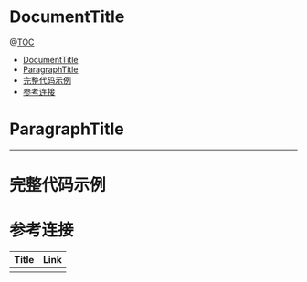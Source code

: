 # DocumentTitle

@[TOC](文章目录)

<!-- TOC -->

- [DocumentTitle](#documenttitle)
- [ParagraphTitle](#paragraphtitle)
- [完整代码示例](#完整代码示例)
- [参考连接](#参考连接)

<!-- /TOC -->

# ParagraphTitle

---

# 完整代码示例

[]()

# 参考连接

| Title | Link |
| ----- | ---- |
|       | []() |
